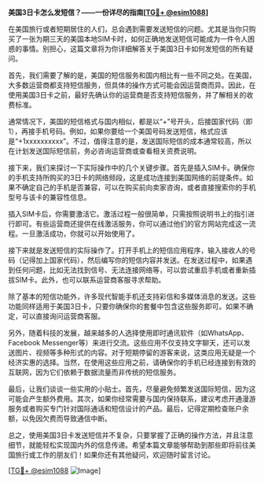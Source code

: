 **美国3日卡怎么发短信？——一份详尽的指南[[TG💪+ @esim1088](https://t.me/s/esim1088)]**

在美国旅行或者短期居住的人们，总会遇到需要发送短信的问题。尤其是当你只购买了一张为期三天的美国本地SIM卡时，如何正确地发送短信可能成为一件令人困惑的事情。别担心，这篇文章将为你详细解答关于美国3日卡如何发短信的所有疑问。

首先，我们需要了解的是，美国的短信服务和国内相比有一些不同之处。在美国，大多数运营商都支持短信服务，但具体的操作方式可能会因运营商而异。因此，在使用美国3日卡之前，最好先确认你的运营商是否支持短信服务，并了解相关的收费标准。

通常情况下，美国的短信格式与国内相似，都是以“+”号开头，后接国家代码（即1），再接手机号码。例如，如果你要给一个美国号码发送短信，格式应该是“+1xxxxxxxxxx”。不过，值得注意的是，发送国际短信的成本通常较高，所以在计划发送国际短信前，务必咨询运营商或查看相关资费说明。

接下来，我们来探讨一下实际操作中的几个关键步骤。首先是插入SIM卡。确保你的手机支持所购买的3日卡的网络频段，这是成功连接到美国网络的前提条件。如果不确定自己的手机是否兼容，可以在购买前向卖家咨询，或者直接搜索你的手机型号与该卡的兼容性信息。

插入SIM卡后，你需要激活它。激活过程一般很简单，只需按照说明书上的指引进行即可。有些运营商还提供在线激活服务，你可以通过他们的官方网站完成这一流程。一旦激活成功，你就可以开始使用了。

接下来就是发送短信的实际操作了。打开手机上的短信应用程序，输入接收人的号码（记得加上国家代码），然后编写你的短信内容并发送。在发送过程中，如果遇到任何问题，比如无法找到信号、无法连接网络等，可以尝试重启手机或者重新插拔SIM卡。此外，也可以联系运营商客服寻求帮助。

除了基本的短信功能外，许多现代智能手机还支持彩信和多媒体消息的发送。这些功能同样适用于美国3日卡，只要你确保你的套餐中包含这些服务即可。如果不确定，可以直接询问运营商客服。

另外，随着科技的发展，越来越多的人选择使用即时通讯软件（如WhatsApp、Facebook Messenger等）来进行交流。这些应用不仅支持文字聊天，还可以发送图片、视频等多种形式的内容。对于短期停留的游客来说，这类应用无疑是一个经济实惠的选择。当然，在使用这些应用之前，请确保你的手机已经连接到有效的互联网，因为它们依赖于数据流量而非传统的短信服务。

最后，让我们谈谈一些实用的小贴士。首先，尽量避免频繁发送国际短信，因为这可能会产生额外费用。其次，如果你经常需要与国内保持联系，建议考虑开通漫游服务或者购买专门针对国际通话和短信设计的产品。最后，记得定期检查账户余额，以免因欠费而导致通信中断。

总之，使用美国3日卡发送短信并不复杂，只要掌握了正确的操作方法，并且注意细节，就能轻松实现国内外的信息传递。希望本篇文章能够帮助到那些即将前往美国旅行或工作的朋友们！如果你还有其他疑问，欢迎随时留言讨论。

[[TG💪+ @esim1088](https://t.me/s/esim1088) ![Image](https://i.postimg.cc/4NQfJmqS/Snipaste-2025-05-13-00-14-12.png)]